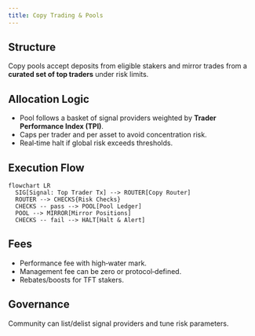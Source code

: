 ```yaml
---
title: Copy Trading & Pools
---
```

## Structure
Copy pools accept deposits from eligible stakers and mirror trades from a **curated set of top traders** under risk limits.

## Allocation Logic
- Pool follows a basket of signal providers weighted by **Trader Performance Index (TPI)**.  
- Caps per trader and per asset to avoid concentration risk.  
- Real‑time halt if global risk exceeds thresholds.

## Execution Flow
```mermaid
flowchart LR
  SIG[Signal: Top Trader Tx] --> ROUTER[Copy Router]
  ROUTER --> CHECKS{Risk Checks}
  CHECKS -- pass --> POOL[Pool Ledger]
  POOL --> MIRROR[Mirror Positions]
  CHECKS -- fail --> HALT[Halt & Alert]
```

## Fees
- Performance fee with high‑water mark.  
- Management fee can be zero or protocol‑defined.  
- Rebates/boosts for TFT stakers.

## Governance
Community can list/delist signal providers and tune risk parameters.

